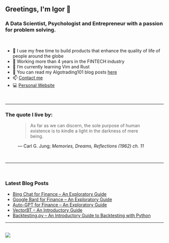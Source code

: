 ## Greetings, I'm Igor 👋 

### A Data Scientist, Psychologist and Entrepreneur with a passion for problem solving.
<br />

- 🔭 I use my free time to build products that enhance the quality of life of people around the globe
- 🌟 Working more than 4 years in the FINTECH industry
- 🌱 I’m currently learning Vim and Rust
- 📜 You can read my Algotrading101 blog posts [here](https://algotrading101.com/learn/)
- 📫 [Contact me](mailto:igorradovanovic20@gmail.com)
- :computer: [Personal Website](https://igorradovanovic.com)


<br />

---

### The quote I live by:

<figure class="quote">
  <blockquote>
    As far as we can discern, the sole purpose of human existence is to kindle a light in the darkness of mere being.
  </blockquote>
  <figcaption>
   &mdash; Carl G. Jung; <cite>Memories, Dreams, Reflections (1962) ch. 11</cite> 
  </figcaption> 
</figure>
<br />

---
<br />

### Latest Blog Posts
<!-- BLOG-POST-LIST:START -->
- [Bing Chat for Finance – An Exploratory Guide](https://algotrading101.com/learn/bing-chat-gpt-ai-finance/?utm_source=rss&utm_medium=rss&utm_campaign=bing-chat-gpt-ai-finance)
- [Google Bard for Finance – An Exploratory Guide](https://algotrading101.com/learn/google-bard-ai-finance/?utm_source=rss&utm_medium=rss&utm_campaign=google-bard-ai-finance)
- [Auto-GPT for Finance – An Exploratory Guide](https://algotrading101.com/learn/auto-gpt-finance-guide/?utm_source=rss&utm_medium=rss&utm_campaign=auto-gpt-finance-guide)
- [VectorBT – An Introductory Guide](https://algotrading101.com/learn/vectorbt-guide/?utm_source=rss&utm_medium=rss&utm_campaign=vectorbt-guide)
- [Backtesting.py – An Introductory Guide to Backtesting with Python](https://algotrading101.com/learn/backtesting-py-guide/?utm_source=rss&utm_medium=rss&utm_campaign=backtesting-py-guide)
<!-- BLOG-POST-LIST:END -->

---

<br />

<img src="https://github-readme-stats.vercel.app/api?username=igorwounds&show_icons=true&theme=midnight-purple" />
